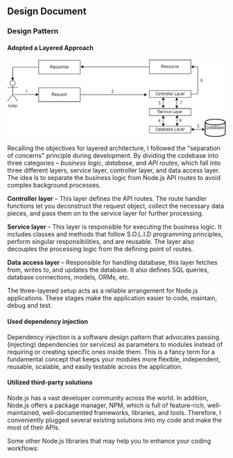 ## Design Document

### Design Pattern
#### Adopted a Layered Approach
![Layered Architecture](public/images/layered-architecture.png "Layered Architecture")

Recalling the objectives for layered architecture, I followed the "separation of concerns" principle during development. By dividing the codebase into three categories – *business logic*, *database*, and *API routes*, which fall into three different layers, service layer, controller layer, and data access layer. The idea is to separate the business logic from Node.js API routes to avoid complex background processes.

**Controller layer** – This layer defines the API routes. The route handler functions let you deconstruct the request object, collect the necessary data pieces, and pass them on to the service layer for further processing.

**Service layer** – This layer is responsible for executing the business logic. It includes classes and methods that follow S.O.L.I.D programming principles, perform singular responsibilities, and are reusable. The layer also decouples the processing logic from the defining point of routes.

**Data access layer** – Responsible for handling database, this layer fetches from, writes to, and updates the database. It also defines SQL queries, database connections, models, ORMs, etc.

The three-layered setup acts as a reliable arrangement for Node.js applications. These stages make the application easier to code, maintain, debug and test.

#### Used dependency injection
Dependency injection is a software design pattern that advocates passing (injecting) dependencies (or services) as parameters to modules instead of requiring or creating specific ones inside them. This is a fancy term for a fundamental concept that keeps your modules more flexible, independent, reusable, scalable, and easily testable across the application.

#### Utilized third-party solutions
Node.js has a vast developer community across the world. In addition, Node.js offers a package manager, NPM, which is full of feature-rich, well-maintained, well-documented frameworks, libraries, and tools. Therefore, I conveniently plugged several existing solutions into my code and make the most of their APIs.

Some other Node.js libraries that may help you to enhance your coding workflows: